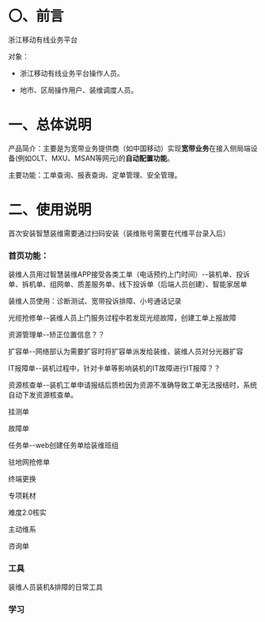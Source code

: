 # 〇、前言

浙江移动有线业务平台

对象：

- 浙江移动有线业务平台操作人员。

- 地市、区局操作用户、装维调度人员。

# 一、总体说明

产品简介：主要是为宽带业务提供商（如中国移动）实现**宽带业务**在接入侧局端设备(例如OLT、MXU、MSAN等网元)的**自动配置功能**。

主要功能：工单查询、报表查询、定单管理、安全管理。

# 二、使用说明

首次安装智慧装维需要通过扫码安装（装维账号需要在代维平台录入后）

### 首页功能：

装维人员用过智慧装维APP接受各类工单（电话预约上门时间）--装机单、投诉单、拆机单、组网单、质差服务单、线下投诉单（后端人员创建）、智能家居单

装维人员使用：诊断测试、宽带投诉排障、小号通话记录

光缆抢修单--装维人员上门服务过程中若发现光缆故障，创建工单上报故障

资源管理单--矫正位置信息？？

扩容单--网络部认为需要扩容时将扩容单派发给装维，装维人员对分光器扩容

IT报障单--装机过程中，针对卡单等影响装机的IT故障进行IT报障？？

资源核查单--装机工单申请报结后质检因为资源不准确导致工单无法报结时，系统自动下发资源核查单。

挂测单

故障单

任务单--web创建任务单给装维班组

驻地网抢修单

终端更换

专项耗材

难度2.0核实

主动维系

咨询单

### 工具

装维人员装机&排障的日常工具

### 学习